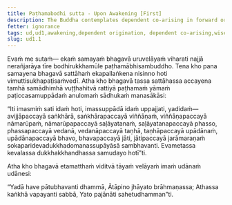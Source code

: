 ```yaml
---
title: Paṭhamabodhi sutta - Upon Awakening [First]
description: The Buddha contemplates dependent co-arising in forward order just after his awakening.
fetter: ignorance
tags: ud,ud1,awakening,dependent origination, dependent co-arising,wise attention,ignorance
slug: ud1.1
---
```


Evaṁ me sutaṁ— ekaṁ samayaṁ bhagavā uruvelāyaṁ viharati najjā nerañjarāya tīre bodhirukkhamūle paṭhamābhisambuddho. Tena kho pana samayena bhagavā sattāhaṁ ekapallaṅkena nisinno hoti vimuttisukhapaṭisaṁvedī. Atha kho bhagavā tassa sattāhassa accayena tamhā samādhimhā vuṭṭhahitvā rattiyā paṭhamaṁ yāmaṁ paṭiccasamuppādaṁ anulomaṁ sādhukaṁ manasākāsi:

“Iti imasmiṁ sati idaṁ hoti, imassuppādā idaṁ uppajjati, yadidaṁ— avijjāpaccayā saṅkhārā, saṅkhārapaccayā viññāṇaṁ, viññāṇapaccayā nāmarūpaṁ, nāmarūpapaccayā saḷāyatanaṁ, saḷāyatanapaccayā phasso, phassapaccayā vedanā, vedanāpaccayā taṇhā, taṇhāpaccayā upādānaṁ, upādānapaccayā bhavo, bhavapaccayā jāti, jātipaccayā jarāmaraṇaṁ sokaparidevadukkhadomanassupāyāsā sambhavanti. Evametassa kevalassa dukkhakkhandhassa samudayo hotī”ti.

Atha kho bhagavā etamatthaṁ viditvā tāyaṁ velāyaṁ imaṁ udānaṁ udānesi:

“Yadā have pātubhavanti dhammā,
Ātāpino jhāyato brāhmaṇassa;
Athassa kaṅkhā vapayanti sabbā,
Yato pajānāti sahetudhamman”ti.
